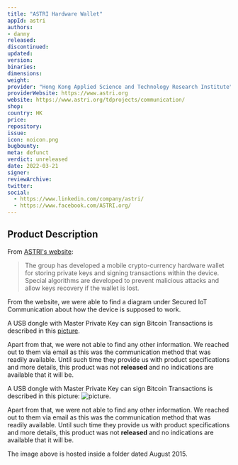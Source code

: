 ```yaml
---
title: "ASTRI Hardware Wallet"
appId: astri
authors:
- danny
released: 
discontinued: 
updated: 
version: 
binaries: 
dimensions: 
weight: 
provider: "Hong Kong Applied Science and Technology Research Institute"
providerWebsite: https://www.astri.org
website: https://www.astri.org/tdprojects/communication/
shop: 
country: HK
price: 
repository: 
issue: 
icon: noicon.png
bugbounty: 
meta: defunct
verdict: unreleased
date: 2022-03-21
signer: 
reviewArchive: 
twitter: 
social: 
  - https://www.linkedin.com/company/astri/
  - https://www.facebook.com/ASTRI.org/
---
```


## Product Description 

From [ASTRI's website](https://www.astri.org/tdprojects/communication/):

> The group has developed a mobile crypto-currency hardware wallet for storing private keys and signing transactions within the device. Special algorithms are developed to prevent malicious attacks and allow keys recovery if the wallet is lost.

From the website, we were able to find a diagram under Secured IoT Communication about how the device is supposed to work. 

A USB dongle with Master Private Key can sign Bitcoin Transactions is described in this [picture](https://www.astri.org/wp-content/uploads/2015/08/icdd-communication-iot.png).

Apart from that, we were not able to find any other information. We reached out to them via email as this was the communication method that was readily available. Until such time they provide us with product specifications and more details, this product was not **released** and no indications are available that it will be. 

A USB dongle with Master Private Key can sign Bitcoin Transactions is described in this picture: ![picture](https://www.astri.org/wp-content/uploads/2015/08/icdd-communication-iot.png).

Apart from that, we were not able to find any other information. We reached out to them via email as this was the communication method that was readily available. Until such time they provide us with product specifications and more details, this product was not **released** and no indications are available that it will be. 

The image above is hosted inside a folder dated August 2015.

